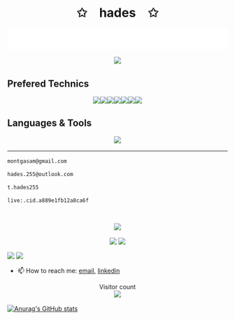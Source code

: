 <div style="background-image: url('https://user-images.githubusercontent.com/65187002/144930161-2f783401-8d27-4fdf-a2f7-cc0ba32f1f1f.gif'); background-size: cover; background-position: center; width: 100%;">
  <p align="center">
    <h1 align="center">✩&emsp;hades&emsp;✩</h1>
  </p>

  <div align="center">
    <a href="#" target="_blank"><img src="./full.svg" alt="I'm a fullstack developer" /></a>
  </div>

  <p align="center">
      <img src="https://readme-typing-svg.herokuapp.com/?lines=Welcome+to+my+profile!;Have+a+look+around!&font=Fira%20Code&color=%23D62F79&center=true&width=280&height=50">
  </p>

  ## Prefered Technics

  <p align="center">
    <img src="https://media3.giphy.com/media/ln7z2eWriiQAllfVcn/200w.webp" width="100"><img src="https://i.giphy.com/media/LMt9638dO8dftAjtco/200.webp" width="100"><img src="https://i.giphy.com/media/eNAsjO55tPbgaor7ma/200w.webp" width="100"><img src="https://i.giphy.com/media/VgGthkhUvGgOit7Y9i/200.webp" width="100"><img src="https://media3.giphy.com/media/kdFc8fubgS31b8DsVu/giphy.webp" width="100"><img src="https://i.giphy.com/media/KzJkzjggfGN5Py6nkT/200.webp" width="100"><img src="https://i.giphy.com/media/IdyAQJVN2kVPNUrojM/200.webp" width="100">
  </p>

  ## Languages & Tools

  <p align="center">
    <a href="https://skillicons.dev">
      <img src="https://skillicons.dev/icons?i=html,js,ts,css,sass,php,py,react,redux,nextjs,nuxtjs,angular,vue,nodejs,webpack,django,flask,laravel,wordpress,bootstrap,tailwind,jquery,mongodb,mysql,postgres,sqlite,md,nginx,powershell,prisma,vscode,atom,androidstudio,git,github,linux,svg,unity,vercel,heroku,aws,rust,solidity" />
    </a>
  </p>

  ---

  ```
  montgasam@gmail.com
  ```

  ```
  hades.255@outlook.com
  ```

  ```
  t.hades255
  ```

  ```
  live:.cid.a889e1fb12a8ca6f
  ```

  <br>
  <p align="center">
      <img id="preview" src="https://komarev.com/ghpvc/?username=hades255&color=green">
  </p>
  <p align="center">
      <a href="https://leetcode.com/hades255/"><img width="48%" src="https://leetcode.card.workers.dev/hades255?theme=dark&font=baloo&extension=null&border=2&border_radius=8"></a>
      <a href="https://github.com/hades255"><img width="50%" src="https://github-readme-stats.vercel.app/api/top-langs/?username=hades255&theme=dark&hide=html,css,cmake&layout=compact&langs_count=5&bg_color=101010&hide_title=true"></a>
  </p>

  ![](https://github-profile-trophy.vercel.app/?username=hades255&theme=flat&column=-1&margin-w=8&margin-h=8)
  ![](https://github-readme-stats-sigma-five.vercel.app/api?username=hades255&show_icons=true&count_private=true&hide_title=true&include_all_commits=true)

  - 📫 How to reach me: [email](mailto:semen.zhydenko@gmail.com), [linkedin](https://www.linkedin.com/in/zhydenko/)

  <p align="center"> 
    Visitor count<br>
    <img src="https://profile-counter.glitch.me/hades255/count.svg" />
  </p>

  [![Anurag's GitHub stats](https://github-readme-stats.vercel.app/api?username=hades255)](https://github.com/anuraghazra/github-readme-stats)
</div>

